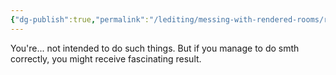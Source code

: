 ```yaml
---
{"dg-publish":true,"permalink":"/lediting/messing-with-rendered-rooms/readme/"}
---
```


You're... not intended to do such things. But if you manage to do smth correctly, you might receive fascinating result.